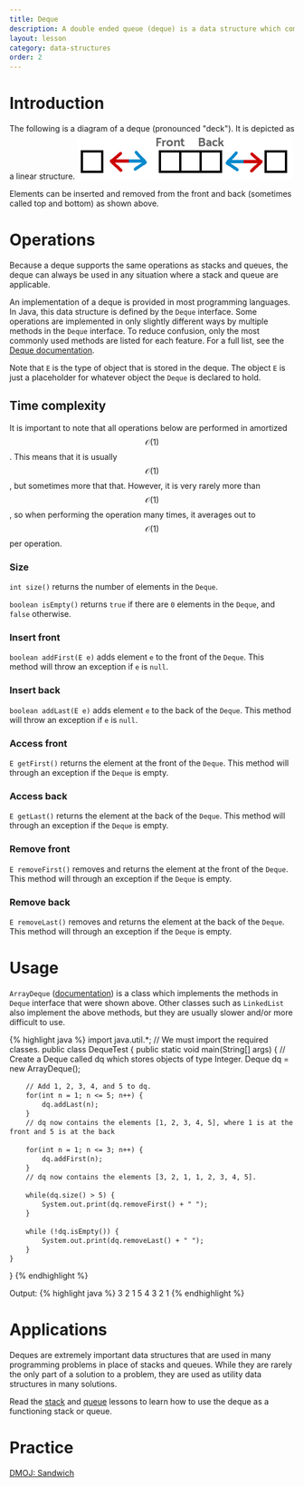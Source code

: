```yaml
---
title: Deque
description: A double ended queue (deque) is a data structure which combines the functions of a stack and a queue into one data structure. A deque provides fast insertion, deletion and access to elements at the front and back of the data structure.
layout: lesson
category: data-structures
order: 2
---
```


# Introduction
The following is a diagram of a deque (pronounced "deck"). It is depicted as a linear structure.
<img class="figure" src="../img/deque.png">

Elements can be inserted and removed from the front and back (sometimes called top and bottom) as shown above.

# Operations
Because a deque supports the same operations as stacks and queues, the deque can always be used in any situation where a stack and queue are applicable.

An implementation of a deque is provided in most programming languages. In Java, this data structure is defined by the `Deque` interface. Some operations are implemented in only slightly different ways by multiple methods in the `Deque` interface. To reduce confusion, only the most commonly used methods are listed for each feature. For a full list, see the [Deque documentation](https://docs.oracle.com/javase/8/docs/api/java/util/Deque.html).

Note that `E` is the type of object that is stored in the deque. The object `E` is just a placeholder for whatever object the `Deque` is declared to hold.

## Time complexity
It is important to note that all operations below are performed in amortized $$\mathcal{O}(1)$$. This means that it is usually $$\mathcal{O}(1)$$, but sometimes more that that. However, it is very rarely more than $$\mathcal{O}(1)$$, so when performing the operation many times, it averages out to $$\mathcal{O}(1)$$ per operation.

### Size
`int size()` returns the number of elements in the `Deque`.

`boolean isEmpty()` returns `true` if there are `0` elements in the `Deque`, and `false` otherwise.

### Insert front
`boolean addFirst(E e)` adds element `e` to the front of the `Deque`. This method will throw an exception if `e` is `null`.

### Insert back
`boolean addLast(E e)` adds element `e` to the back of the `Deque`. This method will throw an exception if `e` is `null`.

### Access front
`E getFirst()` returns the element at the front of the `Deque`. This method will through an exception if the `Deque` is empty.

### Access back
`E getLast()` returns the element at the back of the `Deque`. This method will through an exception if the `Deque` is empty.

### Remove front
`E removeFirst()` removes and returns the element at the front of the `Deque`. This method will through an exception if the `Deque` is empty.

### Remove back
`E removeLast()` removes and returns the element at the back of the `Deque`. This method will through an exception if the `Deque` is empty.

# Usage
`ArrayDeque` ([documentation](https://docs.oracle.com/javase/8/docs/api/java/util/ArrayDeque.html)) is a class which implements the methods in `Deque` interface that were shown above. Other classes such as `LinkedList` also implement the above methods, but they are usually slower and/or more difficult to use.

{% highlight java %}
import java.util.*; // We must import the required classes.
public class DequeTest {
	public static void main(String[] args) {
		// Create a Deque called dq which stores objects of type Integer.
		Deque<Integer> dq = new ArrayDeque<Integer>();

		// Add 1, 2, 3, 4, and 5 to dq.
		for(int n = 1; n <= 5; n++) {
			dq.addLast(n);
		}
		// dq now contains the elements [1, 2, 3, 4, 5], where 1 is at the front and 5 is at the back

		for(int n = 1; n <= 3; n++) {
			dq.addFirst(n);
		}
		// dq now contains the elements [3, 2, 1, 1, 2, 3, 4, 5].

		while(dq.size() > 5) {
			System.out.print(dq.removeFirst() + " ");
		}

		while (!dq.isEmpty()) {
			System.out.print(dq.removeLast() + " ");
		}
	}
}
{% endhighlight %}

Output:
{% highlight java %}
3 2 1 5 4 3 2 1 
{% endhighlight %}

# Applications
Deques are extremely important data structures that are used in many programming problems in place of stacks and queues. While they are rarely the only part of a solution to a problem, they are used as utility data structures in many solutions.

Read the [stack](stack) and [queue](queue) lessons to learn how to use the deque as a functioning stack or queue.

# Practice
[DMOJ: Sandwich](https://dmoj.ca/problem/sandwich)
